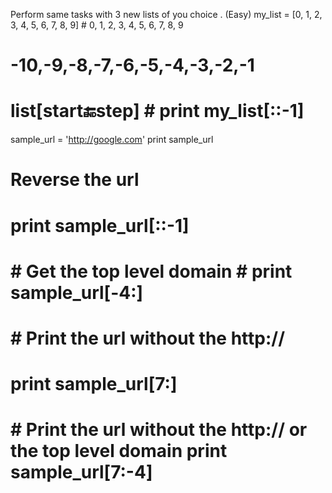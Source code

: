 Perform same tasks with 3 new lists of you choice . (Easy) 
my_list = [0, 1, 2, 3, 4, 5, 6, 7, 8, 9] #          0, 1, 2, 3, 4, 5, 6, 7, 8, 9 
#        -10,-9,-8,-7,-6,-5,-4,-3,-2,-1 
# list[start:end:step] # print my_list[::-1] 
sample_url = 'http://google.com' print sample_url 
# Reverse the url 
# print sample_url[::-1] 
# # Get the top level domain # print sample_url[-4:] 
# # Print the url without the http:// 
# print sample_url[7:] 
# # Print the url without the http:// or the top level domain print sample_url[7:-4] 
